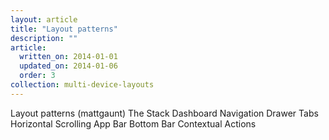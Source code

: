 ```yaml
---
layout: article
title: "Layout patterns"
description: ""
article:
  written_on: 2014-01-01
  updated_on: 2014-01-06
  order: 3
collection: multi-device-layouts
---
```


Layout patterns (mattgaunt)
    The Stack
    Dashboard
    Navigation Drawer
    Tabs
    Horizontal Scrolling
    App Bar
    Bottom Bar
    Contextual Actions
